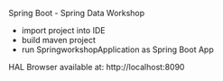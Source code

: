 Spring Boot - Spring Data Workshop

- import project into IDE
- build maven project
- run SpringworkshopApplication as Spring Boot App

HAL Browser available at:
http://localhost:8090

